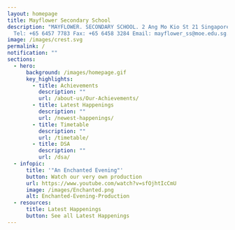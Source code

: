 ```yaml
---
layout: homepage
title: Mayflower Secondary School
description: "MAYFLOWER. SECONDARY SCHOOL. 2 Ang Mo Kio St 21 Singapore 569384
  Tel: +65 6457 7783 Fax: +65 6458 3284 Email: mayflower_ss@moe.edu.sg."
image: /images/crest.svg
permalink: /
notification: ""
sections:
  - hero:
      background: /images/homepage.gif
      key_highlights:
        - title: Achievements
          description: ""
          url: /about-us/Our-Achievements/
        - title: Latest Happenings
          description: ""
          url: /newest-happenings/
        - title: Timetable
          description: ""
          url: /timetable/
        - title: DSA
          description: ""
          url: /dsa/
  - infopic:
      title: '"An Enchanted Evening"'
      button: Watch our very own production
      url: https://www.youtube.com/watch?v=sfOjhtIcCmU
      image: /images/Enchanted.png
      alt: Enchanted-Evening-Production
  - resources:
      title: Latest Happenings
      button: See all Latest Happenings
---
```


